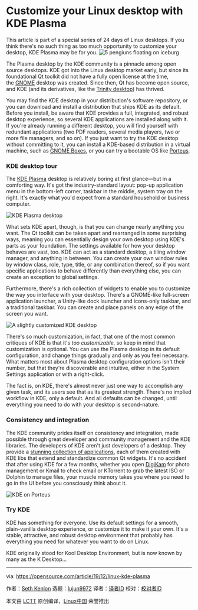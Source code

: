 [#]: collector: (lujun9972)
[#]: translator: ( )
[#]: reviewer: ( )
[#]: publisher: ( )
[#]: url: ( )
[#]: subject: (Customize your Linux desktop with KDE Plasma)
[#]: via: (https://opensource.com/article/19/12/linux-kde-plasma)
[#]: author: (Seth Kenlon https://opensource.com/users/seth)

Customize your Linux desktop with KDE Plasma
======
This article is part of a special series of 24 days of Linux desktops.
If you think there's no such thing as too much opportunity to customize
your desktop, KDE Plasma may be for you.
![5 pengiuns floating on iceburg][1]

The Plasma desktop by the KDE community is a pinnacle among open source desktops. KDE got into the Linux desktop market early, but since its foundational Qt toolkit did not have a fully open license at the time, the [GNOME][2] desktop was created. Since then, Qt has become open source, and KDE (and its derivatives, like the [Trinity desktop][3]) has thrived.

You may find the KDE desktop in your distribution's software repository, or you can download and install a distribution that ships KDE as its default. Before you install, be aware that KDE provides a full, integrated, and robust desktop experience, so several KDE applications are installed along with it. If you're already running a different desktop, you will find yourself with redundant applications (two PDF readers, several media players, two or more file managers, and so on). If you just want to try the KDE desktop without committing to it, you can install a KDE-based distribution in a virtual machine, such as [GNOME Boxes][4], or you can try a bootable OS like [Porteus][5].

### KDE desktop tour

The [KDE Plasma][6] desktop is relatively boring at first glance—but in a comforting way. It's got the industry-standard layout: pop-up application menu in the bottom-left corner, taskbar in the middle, system tray on the right. It's exactly what you'd expect from a standard household or business computer.

![KDE Plasma desktop][7]

What sets KDE apart, though, is that you can change nearly anything you want. The Qt toolkit can be taken apart and rearranged in some surprising ways, meaning you can essentially design your own desktop using KDE's parts as your foundation. The settings available for how your desktop behaves are vast, too. KDE can act as a standard desktop, a tiling window manager, and anything in between. You can create your own window rules by window class, role, type, title, or any combination thereof, so if you want specific applications to behave differently than everything else, you can create an exception to global settings.

Furthermore, there's a rich collection of widgets to enable you to customize the way you interface with your desktop. There's a GNOME-like full-screen application launcher, a Unity-like dock launcher and icons-only taskbar, and a traditional taskbar. You can create and place panels on any edge of the screen you want.

![A slightly customized KDE desktop][8]

There's so much customization, in fact, that one of the most common critiques of KDE is that it's _too customizable_, so keep in mind that customization is optional. You can use the Plasma desktop in its default configuration, and change things gradually and only as you feel necessary. What matters most about Plasma desktop configuration options isn't their number, but that they're discoverable and intuitive, either in the System Settings application or with a right-click.

The fact is, on KDE, there's almost never just one way to accomplish any given task, and its users see that as its greatest strength. There's no implied workflow in KDE, only a default. And all defaults can be changed, until everything you need to do with your desktop is second-nature.

### Consistency and integration

The KDE community prides itself on consistency and integration, made possible through great developer and community management and the KDE libraries. The developers of KDE aren't just developers of a desktop. They provide a [stunning collection of applications][9], each of them created with KDE libs that extend and standardize common Qt widgets. It's no accident that after using KDE for a few months, whether you open [DigiKam][10] for photo management or Kmail to check email or KTorrent to grab the latest ISO or Dolphin to manage files, your muscle memory takes you where you need to go in the UI before you consciously think about it.

![KDE on Porteus][11]

### Try KDE

KDE has something for everyone. Use its default settings for a smooth, plain-vanilla desktop experience, or customize it to make it your own. It's a stable, attractive, and robust desktop environment that probably has everything you need for whatever you want to do on Linux.

KDE originally stood for Kool Desktop Environment, but is now known by many as the K Desktop...

--------------------------------------------------------------------------------

via: https://opensource.com/article/19/12/linux-kde-plasma

作者：[Seth Kenlon][a]
选题：[lujun9972][b]
译者：[译者ID](https://github.com/译者ID)
校对：[校对者ID](https://github.com/校对者ID)

本文由 [LCTT](https://github.com/LCTT/TranslateProject) 原创编译，[Linux中国](https://linux.cn/) 荣誉推出

[a]: https://opensource.com/users/seth
[b]: https://github.com/lujun9972
[1]: https://opensource.com/sites/default/files/styles/image-full-size/public/lead-images/rh_003499_01_linux31x_cc.png?itok=Pvim4U-B (5 pengiuns floating on iceburg)
[2]: https://opensource.com/article/19/12/gnome-linux-desktop
[3]: https://opensource.com/article/19/12/linux-trinity-desktop-environment-tde
[4]: https://opensource.com/article/19/5/getting-started-gnome-boxes-virtualization
[5]: https://opensource.com/article/19/6/linux-distros-to-try
[6]: https://kde.org/plasma-desktop
[7]: https://opensource.com/sites/default/files/uploads/advent-kde-presskit.jpg (KDE Plasma desktop)
[8]: https://opensource.com/sites/default/files/uploads/advent-kde-dock.jpg (A slightly customized KDE desktop)
[9]: https://kde.org/applications/
[10]: https://opensource.com/life/16/5/how-use-digikam-photo-management
[11]: https://opensource.com/sites/default/files/uploads/advent-kde.jpg (KDE on Porteus)

